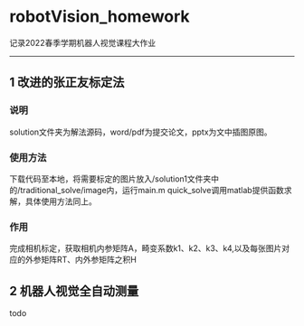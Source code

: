 # robotVision_homework
记录2022春季学期机器人视觉课程大作业
***
## 1 改进的张正友标定法
### 说明
solution文件夹为解法源码，word/pdf为提交论文，pptx为文中插图原图。
### 使用方法
下载代码至本地，将需要标定的图片放入/solution1文件夹中的/traditional_solve/image内，运行main.m
quick_solve调用matlab提供函数求解，具体使用方法同上。
### 作用
完成相机标定，获取相机内参矩阵A，畸变系数k1、k2、k3、k4,以及每张图片对应的外参矩阵RT、内外参矩阵之积H

## 2 机器人视觉全自动测量

todo
